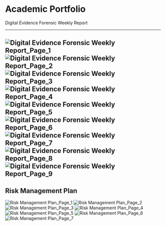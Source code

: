 # Academic Portfolio
Digital Evidence Forensic Weekly Report

-------------

![Digital Evidence Forensic Weekly Report_Page_1](https://github.com/user-attachments/assets/822a31eb-b015-4b8c-ab35-4325dae94e4f)
![Digital Evidence Forensic Weekly Report_Page_2](https://github.com/user-attachments/assets/363241d4-71d6-406c-9788-195a080c6b09)
![Digital Evidence Forensic Weekly Report_Page_3](https://github.com/user-attachments/assets/be5ef708-31ed-4e11-9b90-c124605a90af)
![Digital Evidence Forensic Weekly Report_Page_4](https://github.com/user-attachments/assets/2e7e7059-800a-4623-88ac-eb700a2ab4e0)
![Digital Evidence Forensic Weekly Report_Page_5](https://github.com/user-attachments/assets/75b18710-6957-4a0a-a5e5-9a949258c331)
![Digital Evidence Forensic Weekly Report_Page_6](https://github.com/user-attachments/assets/05680f17-6b57-4d1d-9b38-10d58b8e4710)
![Digital Evidence Forensic Weekly Report_Page_7](https://github.com/user-attachments/assets/33ffe330-8ab7-4ed9-b1a6-64d6c99ac6a5)
![Digital Evidence Forensic Weekly Report_Page_8](https://github.com/user-attachments/assets/992284aa-8d80-47cb-a81a-5d6a6a5c4946)
![Digital Evidence Forensic Weekly Report_Page_9](https://github.com/user-attachments/assets/a37f885c-dfc6-42f6-8ec4-4baa89731542)
------------
Risk Management Plan
------------
![Risk Management Plan_Page_1](https://github.com/user-attachments/assets/cf89d9d6-9ae9-4a7a-8755-313e284dd4cf)
![Risk Management Plan_Page_2](https://github.com/user-attachments/assets/41661c18-53d5-4418-9cfe-88b37adc59af)
![Risk Management Plan_Page_3](https://github.com/user-attachments/assets/992fdf5e-4410-4976-ac52-9f72451dc7d3)
![Risk Management Plan_Page_4](https://github.com/user-attachments/assets/73bb3e4e-f4a8-4ca7-a0ea-8e366ee08bac)
![Risk Management Plan_Page_5](https://github.com/user-attachments/assets/67cb184f-58ae-41c1-922f-129925cb56fe)
![Risk Management Plan_Page_6](https://github.com/user-attachments/assets/aefa29ca-a2df-4235-9d1f-248ef9c213ee)
![Risk Management Plan_Page_7](https://github.com/user-attachments/assets/b1f39020-b62e-4ed2-9810-fa6972788869)




